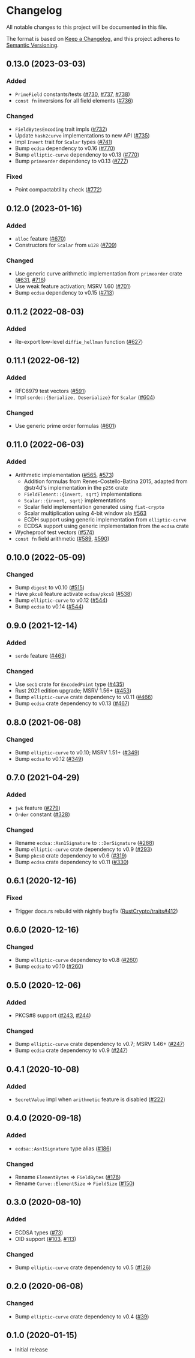 # Changelog
All notable changes to this project will be documented in this file.

The format is based on [Keep a Changelog](https://keepachangelog.com/en/1.0.0/),
and this project adheres to [Semantic Versioning](https://semver.org/spec/v2.0.0.html).

## 0.13.0 (2023-03-03)
### Added
- `PrimeField` constants/tests ([#730], [#737], [#738])
- `const fn` inversions for all field elements ([#736])

### Changed
- `FieldBytesEncoding` trait impls ([#732])
- Update `hash2curve` implementations to new API ([#735])
- Impl `Invert` trait for `Scalar` types ([#741])
- Bump `ecdsa` dependency to v0.16 ([#770])
- Bump `elliptic-curve` dependency to v0.13 ([#770])
- Bump `primeorder` dependency to v0.13 ([#777])

### Fixed
- Point compactabtility check ([#772])

[#730]: https://github.com/RustCrypto/elliptic-curves/pull/730
[#732]: https://github.com/RustCrypto/elliptic-curves/pull/732
[#735]: https://github.com/RustCrypto/elliptic-curves/pull/735
[#736]: https://github.com/RustCrypto/elliptic-curves/pull/736
[#737]: https://github.com/RustCrypto/elliptic-curves/pull/737
[#738]: https://github.com/RustCrypto/elliptic-curves/pull/738
[#741]: https://github.com/RustCrypto/elliptic-curves/pull/741
[#770]: https://github.com/RustCrypto/elliptic-curves/pull/770
[#772]: https://github.com/RustCrypto/elliptic-curves/pull/772
[#777]: https://github.com/RustCrypto/elliptic-curves/pull/777

## 0.12.0 (2023-01-16)
### Added
- `alloc` feature ([#670])
- Constructors for `Scalar` from `u128` ([#709])

### Changed
- Use generic curve arithmetic implementation from `primeorder` crate ([#631], [#716])
- Use weak feature activation; MSRV 1.60 ([#701])
- Bump `ecdsa` dependency to v0.15 ([#713])

[#631]: https://github.com/RustCrypto/elliptic-curves/pull/631
[#670]: https://github.com/RustCrypto/elliptic-curves/pull/670
[#701]: https://github.com/RustCrypto/elliptic-curves/pull/701
[#709]: https://github.com/RustCrypto/elliptic-curves/pull/709
[#713]: https://github.com/RustCrypto/elliptic-curves/pull/713
[#716]: https://github.com/RustCrypto/elliptic-curves/pull/716

## 0.11.2 (2022-08-03)
### Added
- Re-export low-level `diffie_hellman` function ([#627])

[#627]: https://github.com/RustCrypto/elliptic-curves/pull/627

## 0.11.1 (2022-06-12)
### Added
- RFC6979 test vectors ([#591])
- Impl `serde::{Serialize, Deserialize}` for `Scalar` ([#604])

### Changed
- Use generic prime order formulas ([#601])

[#591]: https://github.com/RustCrypto/elliptic-curves/pull/591
[#601]: https://github.com/RustCrypto/elliptic-curves/pull/601
[#604]: https://github.com/RustCrypto/elliptic-curves/pull/604

## 0.11.0 (2022-06-03)
### Added
- Arithmetic implementation ([#565], [#573])
  - Addition formulas from Renes-Costello-Batina 2015, adapted from
    @str4d's implementation in the `p256` crate
  - `FieldElement::{invert, sqrt}` implementations
  - `Scalar::{invert, sqrt}` implementations
  - Scalar field implementation generated using `fiat-crypto`
  - Scalar multiplication using 4-bit window ala [#563]
  - ECDH support using generic implementation from `elliptic-curve`
  - ECDSA support using generic implementation from the `ecdsa` crate
- Wycheproof test vectors ([#574])
- `const fn` field arithmetic ([#589], [#590])

[#563]: https://github.com/RustCrypto/elliptic-curves/pull/563
[#565]: https://github.com/RustCrypto/elliptic-curves/pull/565
[#573]: https://github.com/RustCrypto/elliptic-curves/pull/573
[#574]: https://github.com/RustCrypto/elliptic-curves/pull/574
[#589]: https://github.com/RustCrypto/elliptic-curves/pull/589
[#590]: https://github.com/RustCrypto/elliptic-curves/pull/590

## 0.10.0 (2022-05-09)
### Changed
- Bump `digest` to v0.10 ([#515])
- Have `pkcs8` feature activate `ecdsa/pkcs8` ([#538])
- Bump `elliptic-curve` to v0.12 ([#544])
- Bump `ecdsa` to v0.14 ([#544])

[#515]: https://github.com/RustCrypto/elliptic-curves/pull/515
[#538]: https://github.com/RustCrypto/elliptic-curves/pull/538
[#544]: https://github.com/RustCrypto/elliptic-curves/pull/544

## 0.9.0 (2021-12-14)
### Added
- `serde` feature ([#463])

### Changed
- Use `sec1` crate for `EncodedPoint` type ([#435])
- Rust 2021 edition upgrade; MSRV 1.56+ ([#453])
- Bump `elliptic-curve` crate dependency to v0.11 ([#466])
- Bump `ecdsa` crate dependency to v0.13 ([#467])

[#435]: https://github.com/RustCrypto/elliptic-curves/pull/435
[#453]: https://github.com/RustCrypto/elliptic-curves/pull/453
[#463]: https://github.com/RustCrypto/elliptic-curves/pull/463
[#466]: https://github.com/RustCrypto/elliptic-curves/pull/466
[#467]: https://github.com/RustCrypto/elliptic-curves/pull/467

## 0.8.0 (2021-06-08)
### Changed
- Bump `elliptic-curve` to v0.10; MSRV 1.51+ ([#349])
- Bump `ecdsa` to v0.12 ([#349])

[#349]: https://github.com/RustCrypto/elliptic-curves/pull/349

## 0.7.0 (2021-04-29)
### Added
- `jwk` feature ([#279])
- `Order` constant ([#328])

### Changed
- Rename `ecdsa::Asn1Signature` to `::DerSignature` ([#288])
- Bump `elliptic-curve` crate dependency to v0.9 ([#293])
- Bump `pkcs8` crate dependency to v0.6 ([#319])
- Bump `ecdsa` crate dependency to v0.11 ([#330])

[#279]: https://github.com/RustCrypto/elliptic-curves/pull/279
[#288]: https://github.com/RustCrypto/elliptic-curves/pull/288
[#293]: https://github.com/RustCrypto/elliptic-curves/pull/293
[#319]: https://github.com/RustCrypto/elliptic-curves/pull/319
[#328]: https://github.com/RustCrypto/elliptic-curves/pull/328
[#330]: https://github.com/RustCrypto/elliptic-curves/pull/330

## 0.6.1 (2020-12-16)
### Fixed
- Trigger docs.rs rebuild with nightly bugfix ([RustCrypto/traits#412])

[RustCrypto/traits#412]: https://github.com/RustCrypto/traits/pull/412

## 0.6.0 (2020-12-16)
### Changed
- Bump `elliptic-curve` dependency to v0.8 ([#260])
- Bump `ecdsa` to v0.10 ([#260])

[#260]: https://github.com/RustCrypto/elliptic-curves/pull/260

## 0.5.0 (2020-12-06)
### Added
- PKCS#8 support ([#243], [#244])

### Changed
- Bump `elliptic-curve` crate dependency to v0.7; MSRV 1.46+ ([#247])
- Bump `ecdsa` crate dependency to v0.9 ([#247])

[#247]: https://github.com/RustCrypto/elliptic-curves/pull/247
[#244]: https://github.com/RustCrypto/elliptic-curves/pull/244
[#243]: https://github.com/RustCrypto/elliptic-curves/pull/243

## 0.4.1 (2020-10-08)
### Added
- `SecretValue` impl when `arithmetic` feature is disabled ([#222])

[#222]: https://github.com/RustCrypto/elliptic-curves/pull/222

## 0.4.0 (2020-09-18)
### Added
- `ecdsa::Asn1Signature` type alias ([#186])

### Changed
- Rename `ElementBytes` => `FieldBytes` ([#176])
- Rename `Curve::ElementSize` => `FieldSize` ([#150])

[#186]: https://github.com/RustCrypto/elliptic-curves/pull/186
[#176]: https://github.com/RustCrypto/elliptic-curves/pull/176
[#150]: https://github.com/RustCrypto/elliptic-curves/pull/150

## 0.3.0 (2020-08-10)
### Added
- ECDSA types ([#73])
- OID support ([#103], [#113])

### Changed
- Bump `elliptic-curve` crate dependency to v0.5 ([#126])

[#73]: https://github.com/RustCrypto/elliptic-curves/pull/73
[#103]: https://github.com/RustCrypto/elliptic-curves/pull/103
[#113]: https://github.com/RustCrypto/elliptic-curves/pull/113
[#126]: https://github.com/RustCrypto/elliptic-curves/pull/126

## 0.2.0 (2020-06-08)
### Changed
- Bump `elliptic-curve` crate dependency to v0.4 ([#39])

[#39]: https://github.com/RustCrypto/elliptic-curves/pull/39

## 0.1.0 (2020-01-15)
- Initial release
